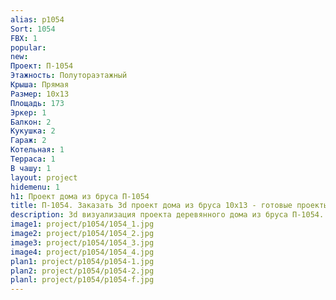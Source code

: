 ```yaml
---
alias: p1054
Sort: 1054
FBX: 1
popular: 
new: 
Проект: П-1054
Этажность: Полутораэтажный
Крыша: Прямая
Размер: 10х13
Площадь: 173
Эркер: 1
Балкон: 2
Кукушка: 2
Гараж: 2
Котельная: 1
Терраса: 1
В чашу: 1
layout: project
hidemenu: 1
h1: Проект дома из бруса П-1054
title: П-1054. Заказать 3d проект дома из бруса 10х13 - готовые проекты
description: 3d визуализация проекта деревянного дома из бруса П-1054. Площадь 173 м2, размер 10х13. Вы можете внести любые изменения в проект.
image1: project/p1054/1054_1.jpg
image2: project/p1054/1054_2.jpg
image3: project/p1054/1054_3.jpg
image4: project/p1054/1054_4.jpg
plan1: project/p1054/p1054-1.jpg
plan2: project/p1054/p1054-2.jpg
planl: project/p1054/p1054-f.jpg
---
```

